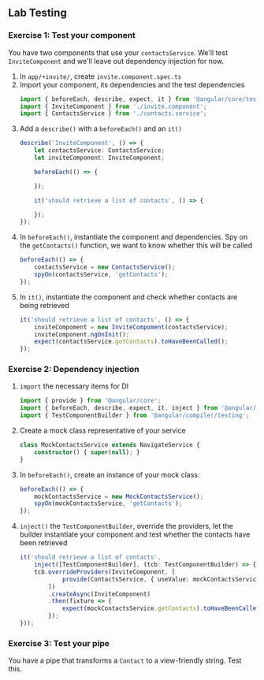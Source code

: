 ## Lab Testing

### Exercise 1: Test your component

You have two components that use your `contactsService`. We'll test `InviteComponent` and we'll leave out dependency injection for now.

1. In `app/+invite/`, create `invite.component.spec.ts`
1. Import your component, its dependencies and the test dependencies
	```ts
	import { beforeEach, describe, expect, it } from '@angular/core/testing';
	import { InviteComponent } from './invite.component';
	import { ContactsService } from './contacts.service'; 
	```
1. Add a `describe()` with a `beforeEach()` and an `it()`
	```ts
	describe('InviteComponent', () => {
		let contactsService: ContactsService;
		let inviteComponent: InviteComponent;

		beforeEach(() => {

		});

		it('should retrieve a list of contacts', () => {

		});
	});
	``` 
1. In `beforeEach()`, instantiate the component and dependencies. Spy on the `getContacts()` function, we want to know whether this will be called
	```ts
	beforeEach(() => {
		contactsService = new ContactsService();
		spyOn(contactsService, 'getContacts');
	});
	```
1. In `it()`, instantiate the component and check whether contacts are being retrieved
	```ts
	it('should retrieve a list of contacts', () => {
		inviteCompoment = new InviteCompoment(contactsService);
		inviteComponent.ngOnInit();
		expect(contactsService.getContacts).toHaveBeenCalled();
	});
	```

### Exercise 2: Dependency injection

1. `import` the necessary items for DI
	```ts
	import { provide } from '@angular/core';
	import { beforeEach, describe, expect, it, inject } from '@angular/core/testing';
	import { TestComponentBuilder } from '@angular/compiler/testing';
	```
1. Create a mock class representative of your service
	```ts
	class MockContactsService extends NavigateService {
		constructor() { super(null); }
	}
	```
1. In `beforeEach()`, create an instance of your mock class:
	```ts
	beforeEach(() => {
		mockContactsService = new MockContactsService();
		spyOn(mockContactsService, 'getContacts');
	});
	```
1. `inject()` the `TestComponentBuilder`, override the providers, let the builder instantiate your component and test whether the contacts have been retrieved
	```ts
	it('should retrieve a list of contacts', 
		inject([TestComponentBuilder], (tcb: TestComponentBuilder) => {
		tcb.overrideProviders(InviteComponent, [
				provide(ContactsService, { useValue: mockContactsService })
			])
			.createAsync(InviteComponent)
			.then(fixture => {
				expect(mockContactsService.getContacts).toHaveBeenCalled();
			});
	}));
	```

### Exercise 3: Test your pipe

You have a pipe that transforms a `Contact` to a view-friendly string. Test this.